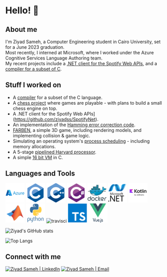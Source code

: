# Hello! 👋

## About me

I'm Ziyad Sameh, a Computer Engineering student in Cairo University, set for a June 2023 graduation.  
Most recently, I interned at Microsoft, where I worked under the Azure Cognitive Services Language Authoring team.  
My recent projects include a [.NET client for the Spotify Web APIs](https://github.com/ziyadss/SpotifyNet), and a [compiler for a subset of C](https://github.com/ziyadss/Mini-C-Compiler).

## Stuff I worked on

- A [compiler](https://github.com/ziyadss/Mini-C-Compiler) for a subset of the C language.
- A [chess project](https://github.com/ziyadss/chess-engine) where games are playable - with plans to build a small chess engine on top.
- A .NET client for the Spotify Web APIs](https://github.com/ziyadss/SpotifyNet).
- An implementation of the [Hamming error correction code](https://github.com/ziyadss/CMPN405-DataLinkLayer/blob/main/src/hamming.h).
- [FARBEN](https://github.com/ziyadss/CMPN205-GraphicsGame), a simple 3D game, including rendering models, and implementing collision & game logic.
- Simulating an operating system's [process scheduling](https://github.com/ziyadss/CMPN303-Scheduler) - including memory allocations.
- A 5-stage [pipelined Harvard processor](https://github.com/ziyadss/CMPN301-PipelinedHarvardProcessor).
- A simple [16 bit VM](https://github.com/ziyadss/Virtual-Machine) in C.

## Languages and Tools

<p align="left">
  <img src="https://raw.githubusercontent.com/devicons/devicon/master/icons/azure/azure-original-wordmark.svg" alt="azure" width="60" height="60"/>
  <img src="https://raw.githubusercontent.com/devicons/devicon/master/icons/c/c-original.svg" alt="c" width="60" height="60"/>
  <img src="https://raw.githubusercontent.com/devicons/devicon/master/icons/cplusplus/cplusplus-original.svg" alt="cplusplus" width="60" height="60"/>
  <img src="https://raw.githubusercontent.com/devicons/devicon/master/icons/csharp/csharp-original.svg" alt="csharp" width="60" height="60"/>
  <img src="https://raw.githubusercontent.com/devicons/devicon/master/icons/docker/docker-original-wordmark.svg" alt="docker" width="60" height="60"/>
  <img src="https://raw.githubusercontent.com/devicons/devicon/master/icons/dot-net/dot-net-original-wordmark.svg" alt="dot-net" width="60" height="60"/>
  <img src="https://raw.githubusercontent.com/devicons/devicon/master/icons/kotlin/kotlin-original-wordmark.svg" alt="kotlin" width="60" height="60"/>
  <img src="https://raw.githubusercontent.com/devicons/devicon/master/icons/matlab/matlab-original.svg" alt="matlab" width="60" height="60"/>
  <img src="https://raw.githubusercontent.com/devicons/devicon/master/icons/python/python-original-wordmark.svg" alt="python" width="60" height="60"/>
  <img src="https://www.vectorlogo.zone/logos/travis-ci/travis-ci-icon.svg" alt="travisci" width="60" height="60"/>
  <img src="https://raw.githubusercontent.com/devicons/devicon/master/icons/typescript/typescript-original.svg" alt="typescript" width="60" height="60"/>
  <img src="https://raw.githubusercontent.com/devicons/devicon/master/icons/vuejs/vuejs-original-wordmark.svg" alt="vuejs" width="60" height="60"/>
</p>

![Ziyad's GitHub stats](https://github-readme-stats.vercel.app/api?username=ziyadss&hide=stars&count_private=true&show_icons=true&include_all_commits=true&theme=tokyonight)

![Top Langs](https://github-readme-stats.vercel.app/api/top-langs/?username=ziyadss&layout=compact&langs_count=6&hide=html&theme=tokyonight)

## Connect with me

[<img alt="Ziyad Sameh | LinkedIn" width="40px" height="40px" src="https://content.linkedin.com/content/dam/me/business/en-us/amp/brand-site/v2/bg/LI-Bug.svg.original.svg" />](https://www.linkedin.com/in/ziyadss/)
[<img alt="Ziyad Sameh | Email" width="40px" height="40px" src="https://upload.wikimedia.org/wikipedia/commons/d/df/Microsoft_Office_Outlook_%282018%E2%80%93present%29.svg" />](mailto:ziyad.ss@hotmail.com)
